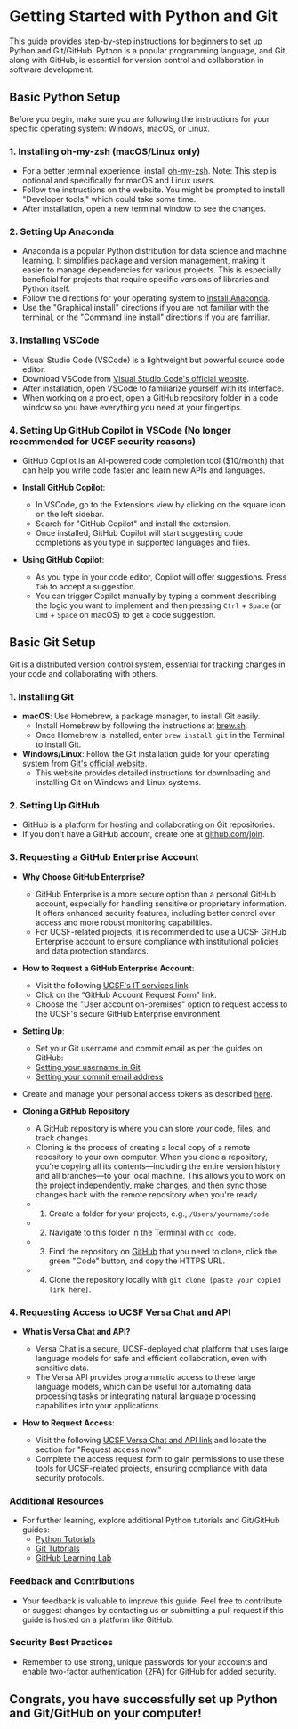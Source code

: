 
# Getting Started with Python and Git

This guide provides step-by-step instructions for beginners to set up Python and Git/GitHub. Python is a popular programming language, and Git, along with GitHub, is essential for version control and collaboration in software development.

## Basic Python Setup

Before you begin, make sure you are following the instructions for your specific operating system: Windows, macOS, or Linux.

### 1. Installing oh-my-zsh (macOS/Linux only)
- For a better terminal experience, install [oh-my-zsh](https://ohmyz.sh/#install). Note: This step is optional and specifically for macOS and Linux users.
- Follow the instructions on the website. You might be prompted to install "Developer tools," which could take some time.
- After installation, open a new terminal window to see the changes.

### 2. Setting Up Anaconda
- Anaconda is a popular Python distribution for data science and machine learning. It simplifies package and version management, making it easier to manage dependencies for various projects. This is especially beneficial for projects that require specific versions of libraries and Python itself.
- Follow the directions for your operating system to [install Anaconda](https://docs.anaconda.com/anaconda/install/).
- Use the "Graphical install" directions if you are not familiar with the terminal, or the "Command line install" directions if you are familiar.

### 3. Installing VSCode
- Visual Studio Code (VSCode) is a lightweight but powerful source code editor.
- Download VSCode from [Visual Studio Code's official website](https://code.visualstudio.com/download).
- After installation, open VSCode to familiarize yourself with its interface.
- When working on a project, open a GitHub repository folder in a code window so you have everything you need at your fingertips.

### 4. Setting Up GitHub Copilot in VSCode (**No longer recommended for UCSF security reasons**)

- GitHub Copilot is an AI-powered code completion tool ($10/month) that can help you write code faster and learn new APIs and languages.

- **Install GitHub Copilot**:
  - In VSCode, go to the Extensions view by clicking on the square icon on the left sidebar.
  - Search for "GitHub Copilot" and install the extension.
  - Once installed, GitHub Copilot will start suggesting code completions as you type in supported languages and files.

- **Using GitHub Copilot**:
  - As you type in your code editor, Copilot will offer suggestions. Press `Tab` to accept a suggestion.
  - You can trigger Copilot manually by typing a comment describing the logic you want to implement and then pressing `Ctrl` + `Space` (or `Cmd` + `Space` on macOS) to get a code suggestion.

## Basic Git Setup

Git is a distributed version control system, essential for tracking changes in your code and collaborating with others.

### 1. Installing Git
- **macOS**: Use Homebrew, a package manager, to install Git easily.
  - Install Homebrew by following the instructions at [brew.sh](https://brew.sh/).
  - Once Homebrew is installed, enter `brew install git` in the Terminal to install Git.
- **Windows/Linux**: Follow the Git installation guide for your operating system from [Git's official website](https://git-scm.com/downloads).
  - This website provides detailed instructions for downloading and installing Git on Windows and Linux systems.

### 2. Setting Up GitHub
- GitHub is a platform for hosting and collaborating on Git repositories.
- If you don't have a GitHub account, create one at [github.com/join](https://github.com/join).

### 3. Requesting a GitHub Enterprise Account
- **Why Choose GitHub Enterprise?**
  - GitHub Enterprise is a more secure option than a personal GitHub account, especially for handling sensitive or proprietary information. It offers enhanced security features, including better control over access and more robust monitoring capabilities.
  - For UCSF-related projects, it is recommended to use a UCSF GitHub Enterprise account to ensure compliance with institutional policies and data protection standards.

- **How to Request a GitHub Enterprise Account**:
  - Visit the following [UCSF's IT services link](https://it.ucsf.edu/service/github-enterprise-cloud?check_logged_in=1).
  - Click on the “GitHub Account Request Form” link.
  - Choose the "User account on-premises" option to request access to the UCSF's secure GitHub Enterprise environment.

- **Setting Up**:
  - Set your Git username and commit email as per the guides on GitHub:
  - [Setting your username in Git](https://docs.github.com/en/get-started/getting-started-with-git/setting-your-username-in-git)
  - [Setting your commit email address](https://docs.github.com/en/account-and-profile/setting-up-and-managing-your-personal-account-on-github/managing-email-preferences/setting-your-commit-email-address)
- Create and manage your personal access tokens as described [here](https://docs.github.com/en/authentication/keeping-your-account-and-data-secure/managing-your-personal-access-tokens).

- **Cloning a GitHub Repository**
  - A GitHub repository is where you can store your code, files, and track changes.
  - Cloning is the process of creating a local copy of a remote repository to your own computer. When you clone a repository, you're copying all its contents—including the entire version history and all branches—to your local machine. This allows you to work on the project independently, make changes, and then sync those changes back with the remote repository when you're ready.
  - 1. Create a folder for your projects, e.g., `/Users/yourname/code`.
  - 2. Navigate to this folder in the Terminal with `cd code`.
  - 3. Find the repository on [GitHub](https://github.com/) that you need to clone, click the green "Code" button, and copy the HTTPS URL.
  - 4. Clone the repository locally with `git clone [paste your copied link here]`.

### 4. Requesting Access to UCSF Versa Chat and API
- **What is Versa Chat and API?**
  - Versa Chat is a secure, UCSF-deployed chat platform that uses large language models for safe and efficient collaboration, even with sensitive data.
  - The Versa API provides programmatic access to these large language models, which can be useful for automating data processing tasks or integrating natural language processing capabilities into your applications.

- **How to Request Access**:
  - Visit the following [UCSF Versa Chat and API link](https://ai.ucsf.edu/platforms-tools-and-resources/versa-chat-and-api) and locate the section for "Request access now."
  - Complete the access request form to gain permissions to use these tools for UCSF-related projects, ensuring compliance with data security protocols.

### Additional Resources
- For further learning, explore additional Python tutorials and Git/GitHub guides:
  - [Python Tutorials](https://docs.python.org/3/tutorial/)
  - [Git Tutorials](https://git-scm.com/doc)
  - [GitHub Learning Lab](https://lab.github.com/)

### Feedback and Contributions
- Your feedback is valuable to improve this guide. Feel free to contribute or suggest changes by contacting us or submitting a pull request if this guide is hosted on a platform like GitHub.

### Security Best Practices
- Remember to use strong, unique passwords for your accounts and enable two-factor authentication (2FA) for GitHub for added security.

## Congrats, you have successfully set up Python and Git/GitHub on your computer!
